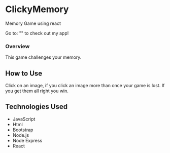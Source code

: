 # ClickyMemory
Memory Game using react

Go to:
""
to check out my app!

### Overview
This game challenges your memory.

## How to Use
Click on an image, if you click an image more than once your game is lost. If you get them all right you win.

## Technologies Used
* JavaScript
* Html
* Bootstrap
* Node.js
* Node Express
* React